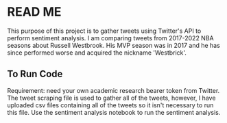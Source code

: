 # READ ME
This purpose of this project is to gather tweets using Twitter's API to perform sentiment analysis. 
I am comparing tweets from 2017-2022 NBA seasons about Russell Westbrook. His MVP season was in 2017 and he has since 
performed worse and acquired the nickname 'Westbrick'. 

## To Run Code
Requirement: need your own academic research bearer token from Twitter. The tweet scraping file is used to gather all of the tweets, however, I have uploaded csv files containing all of the tweets so it isn't necessary to run this file. Use the sentiment analysis notebook to run the sentiment analysis.

